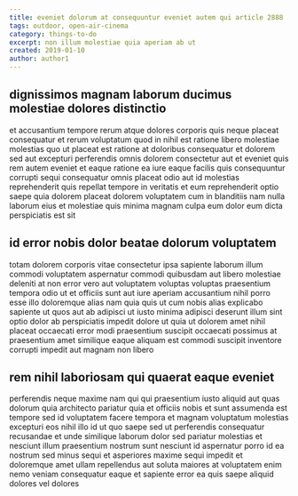 ```yaml
---
title: eveniet dolorum at consequuntur eveniet autem qui article 2888
tags: outdoor, open-air-cinema
category: things-to-do
excerpt: non illum molestiae quia aperiam ab ut
created: 2019-01-10
author: author1
---
```


## dignissimos magnam laborum ducimus molestiae dolores distinctio

et accusantium tempore rerum atque dolores corporis quis neque placeat consequatur et rerum voluptatum quod in nihil est ratione libero molestiae molestias quo ut placeat est ratione at doloribus consequatur et dolorem sed aut excepturi perferendis omnis dolorem consectetur aut et eveniet quis rem autem eveniet et eaque ratione ea iure eaque facilis quis consequuntur corrupti sequi consequatur omnis placeat odio aut id molestias reprehenderit quis repellat tempore in veritatis et eum reprehenderit optio saepe quia dolorem placeat dolorem voluptatem cum in blanditiis nam nulla laborum eius et molestiae quis minima magnam culpa eum dolor eum dicta perspiciatis est sit

## id error nobis dolor beatae dolorum voluptatem

totam dolorem corporis vitae consectetur ipsa sapiente laborum illum commodi voluptatem aspernatur commodi quibusdam aut libero molestiae deleniti at non error vero aut voluptatem voluptas voluptas praesentium tempora odio ut et officiis sunt aut iure aperiam accusantium nihil porro esse illo doloremque alias nam quia quis ut cum nobis alias explicabo sapiente ut quos aut ab adipisci ut iusto minima adipisci deserunt illum sint optio dolor ab perspiciatis impedit dolore ut quia ut dolorem amet nihil placeat occaecati error modi praesentium suscipit occaecati possimus at praesentium amet similique eaque aliquam est commodi suscipit inventore corrupti impedit aut magnam non libero

## rem nihil laboriosam qui quaerat eaque eveniet

perferendis neque maxime nam qui qui praesentium iusto aliquid aut quas dolorum quia architecto pariatur quia et officiis nobis et sunt assumenda est tempore sed id voluptatem facere tempora et magnam voluptatum molestias excepturi eos nihil illo id ut quo saepe sed ut perferendis consequatur recusandae et unde similique laborum dolor sed pariatur molestias et nesciunt illum praesentium nostrum sunt nesciunt id aspernatur porro id ea nostrum sed minus sequi et asperiores maxime sequi impedit et doloremque amet ullam repellendus aut soluta maiores at voluptatem enim nemo veniam consequatur eaque et sapiente error ea quis saepe aliquid dolores vel dolores
